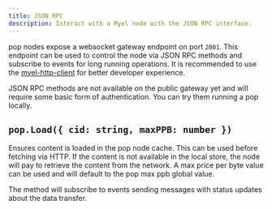 ```yaml
---
title: JSON RPC
description: Interact with a Myel node with the JSON RPC interface.
---
```


pop nodes expose a websocket gateway endpoint on port `2001`. This endpoint can be used to control the node via JSON RPC methods and subscribe to events for long running operations. It is recommended to use the [myel-http-client](/myel-js/getting-started) for better developer experience.

JSON RPC methods are not available on the public gateway yet and will require some basic form of authentication. You can try them running a pop locally.

## `pop.Load({ cid: string, maxPPB: number })`

Ensures content is loaded in the pop node cache. This can be used before fetching via HTTP. If the content is not available in the local store, the node will pay to retrieve the content from the network. A max price per byte value can be used and will default to the pop max ppb global value.

The method will subscribe to events sending messages with status updates about the data transfer.
